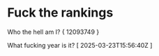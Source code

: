 # Fuck the rankings

Who the hell am I?
{ 12093749 }

What fucking year is it?
[ 2025-03-23T15:56:40Z ]
